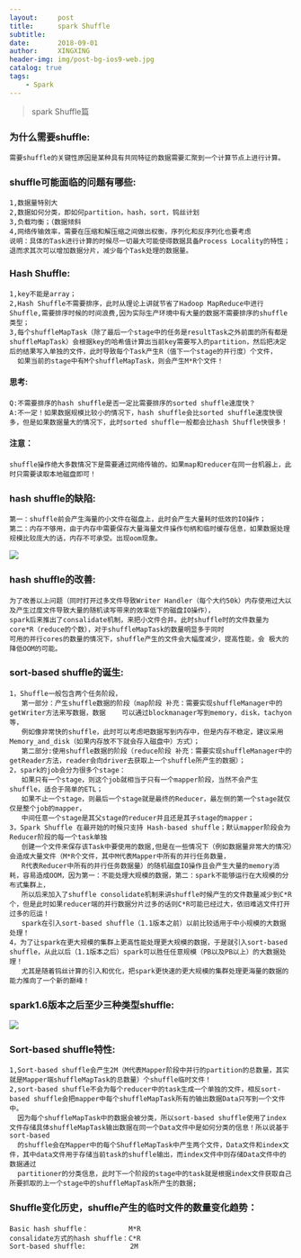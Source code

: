 ```yaml
---
layout:     post
title:      spark Shuffle
subtitle:   
date:       2018-09-01
author:     XINGXING
header-img: img/post-bg-ios9-web.jpg
catalog: true
tags:
    - Spark
---
```


>
>spark Shuffle篇
> 

### 为什么需要shuffle:
    需要shuffle的关键性原因是某种具有共同特征的数据需要汇聚到一个计算节点上进行计算。

### shuffle可能面临的问题有哪些:
    1,数据量特别大
    2,数据如何分类，即如何partition，hash，sort，钨丝计划
    3,负载均衡；（数据倾斜
    4,网络传输效率，需要在压缩和解压缩之间做出权衡，序列化和反序列化也要考虑
    说明：具体的Task进行计算的时候尽一切最大可能使得数据具备Process Locality的特性；退而求其次可以增加数据分片，减少每个Task处理的数据量。

### Hash Shuffle:
    1,key不能是array；
    2,Hash Shuffle不需要排序，此时从理论上讲就节省了Hadoop MapReduce中进行Shuffle,需要排序时候的时间浪费,因为实际生产环境中有大量的数据不需要排序的shuffle类型；
    3,每个shuffleMapTask（除了最后一个stage中的任务是resultTask之外前面的所有都是shuffleMapTask）会根据key的哈希值计算出当前key需要写入的partition，然后把决定后的结果写入单独的文件，此时导致每个Task产生R（值下一个stage的并行度）个文件，
      如果当前的stage中有M个shuffleMapTask，则会产生M*R个文件！

#### 思考:       
    Q:不需要排序的hash shuffle是否一定比需要排序的sorted shuffle速度快？
    A:不一定！如果数据规模比较小的情况下，hash shuffle会比sorted shuffle速度快很多，但是如果数据量大的情况下，此时sorted shuffle一般都会比hash Shuffle快很多！
    
#### 注意：
    shuffle操作绝大多数情况下是需要通过网络传输的，如果map和reducer在同一台机器上，此时只需要读取本地磁盘即可！

### hash shuffle的缺陷:
    第一：shuffle前会产生海量的小文件在磁盘上，此时会产生大量耗时低效的IO操作；
    第二：内存不够用，由于内存中需要保存大量海量文件操作句柄和临时缓存信息，如果数据处理规模比较庞大的话，内存不可承受。出现oom现象。
![](https://ws3.sinaimg.cn/large/0069RVTdgy1fuyfwlkp15j31kw0npdks.jpg)

### hash shuffle的改善:
    为了改善以上问题（同时打开过多文件导致Writer Handler（每个大约50k）内存使用过大以及产生过度文件导致大量的随机读写带来的效率低下的磁盘IO操作），
    spark后来推出了consalidate机制，来把小文件合并。此时shuffle时的文件数量为core*R（reduce的个数），对于shuffleMapTask的数量明显多于同时
    可用的并行cores的数量的情况下，shuffle产生的文件会大幅度减少，提高性能，会 极大的降低OOM的可能。

### sort-based shuffle的诞生:
    1，Shuffle一般包含两个任务阶段，
       第一部分：产生shuffle数据的阶段（map阶段 补充：需要实现shuffleManager中的getWriter方法来写数据，数据    可以通过blockmanager写到memory，disk，tachyon等，
       例如像非常快的shuffle，此时可以考虑吧数据写到内存中，但是内存不稳定，建议采用Memory_and_disk（如果内存放不下就会存入磁盘中）方式）；
       第二部分:使用shuffle数据的阶段（reduce阶段 补充：需要实现shuffleManager中的getReader方法，reader会向driver去获取上一个shuffle所产生的数据）；
    2，spark的job会分为很多个stage：
       如果只有一个stage，则这个job就相当于只有一个mapper阶段，当然不会产生shuffle，适合于简单的ETL；
       如果不止一个stage，则最后一个stage就是最终的Reducer，最左侧的第一个stage就仅仅是整个job的mapper，
       中间任意一个stage是其父stage的reducer并且还是其子stage的mapper；
    3，Spark Shuffle 在最开始的时候只支持 Hash-based shuffle；默认mapper阶段会为Reducer阶段的每一个task单独
       创建一个文件来保存该Task中要使用的数据,但是在一些情况下（例如数据量非常大的情况）会造成大量文件（M*R个文件，其中M代表Mapper中所有的并行任务数量，
       R代表Reducer中所有的并行任务数据量）的随机磁盘IO操作且会产生大量的memory消耗，容易造成OOM，因为第一：不能处理大规模的数据，第二：spark不能够运行在大规模的分布式集群上，
       所以后来加入了shuffle consolidate机制来讲shuffle时候产生的文件数量减少到C*R个，但是此时如果reducer端的并行数据分片过多的话则C*R可能已经过大，依旧难逃文件打开过多的厄运！
       spark在引入sort-based shuffle（1.1版本之前）以前比较适用于中小规模的大数据处理！
    4，为了让spark在更大规模的集群上更高性能处理更大规模的数据，于是就引入sort-based shuffle，从此以后（1.1版本之后）spark可以胜任任意规模（PB以及PB以上）的大数据处理！
       尤其是随着钨丝计算的引入和优化，把spark更快速的更大规模的集群处理更海量的数据的能力推向了一个新的巅峰！

### spark1.6版本之后至少三种类型shuffle:
![](https://ws2.sinaimg.cn/large/0069RVTdgy1fuyg7hchqvj30yq05ht9d.jpg)

### Sort-based shuffle特性:
    1,Sort-based shuffle会产生2M（M代表Mapper阶段中并行的partition的总数量，其实就是Mapper端shuffleMapTask的总数量）个shuffle临时文件！
    2,sort-based shuffle不会为每个reducer中的task生成一个单独的文件，相反sort-based shuffle会把mapper中每个shuffleMapTask所有的输出数据Data只写到一个文件中。
      因为每个shuffleMapTask中的数据会被分类，所以sort-based shuffle使用了index文件存储具体shuffleMapTask输出数据在同一个Data文件中是如何分类的信息！所以说基于sort-based
      的shuffle会在Mapper中的每个ShuffleMapTask中产生两个文件，Data文件和index文件，其中data文件用于存储当前task的shuffle输出，而index文件中则存储Data文件中的数据通过
      partitioner的分类信息，此时下一个阶段的stage中的task就是根据index文件获取自己所要抓取的上一个stage中的shuffleMapTask所产生的数据;

###  Shuffle变化历史，shuffle产生的临时文件的数量变化趋势：
    Basic hash shuffle：          M*R
    consalidate方式的hash shuffle：C*R
    Sort-based shuffle:           2M

    


	
